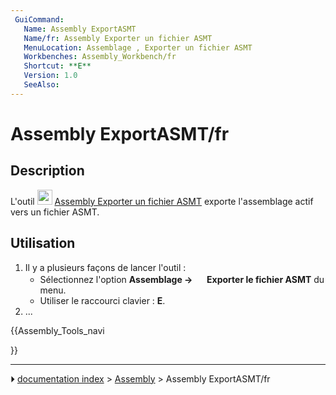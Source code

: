 ```yaml
---
 GuiCommand:
   Name: Assembly ExportASMT
   Name/fr: Assembly Exporter un fichier ASMT
   MenuLocation: Assemblage , Exporter un fichier ASMT
   Workbenches: Assembly_Workbench/fr
   Shortcut: **E**
   Version: 1.0
   SeeAlso: 
---
```


# Assembly ExportASMT/fr

## Description

L\'outil <img alt="" src=images/Assembly_ExportASMT.svg  style="width:24px;"> [Assembly Exporter un fichier ASMT](Assembly_ExportASMT/fr.md) exporte l\'assemblage actif vers un fichier ASMT.



## Utilisation

1.  Il y a plusieurs façons de lancer l\'outil :
    -   Sélectionnez l\'option **Assemblage → <img src="images/Assembly_ExportASMT.svg" width=16px> Exporter le fichier ASMT** du menu.
    -   Utiliser le raccourci clavier : **E**.
2.  \...





{{Assembly_Tools_navi

}}



---
⏵ [documentation index](../README.md) > [Assembly](Assembly_Workbench.md) > Assembly ExportASMT/fr
